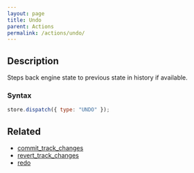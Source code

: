 ```yaml
---
layout: page
title: Undo
parent: Actions
permalink: /actions/undo/
---
```


## Description

Steps back engine state to previous state in history if available.

### Syntax

```js
store.dispatch({ type: "UNDO" });
```

## Related

- [commit_track_changes](./commit_track_changes.md)
- [revert_track_changes](./revert_track_changes.md)
- [redo](./redo.md)
